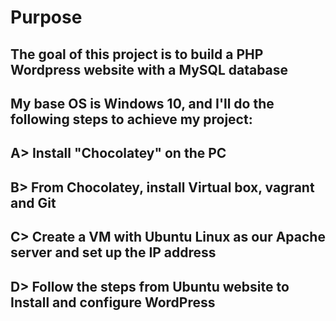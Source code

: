 # Purpose

## The goal of this project is to build a PHP Wordpress website with a MySQL database

## My base OS is Windows 10, and I'll do the following steps to achieve my project:

## A> Install "Chocolatey" on the PC

## B> From Chocolatey, install Virtual box, vagrant and Git

## C> Create a VM with Ubuntu Linux as our Apache server and set up the IP address

## D> Follow the steps from Ubuntu website to Install and configure WordPress
